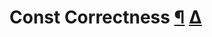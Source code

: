 # Const Correctness [¶](https://isocpp.org/wiki/faq/const-correctness) [Δ](https://isocpp.org/wiki/faq/const-correctness#)

